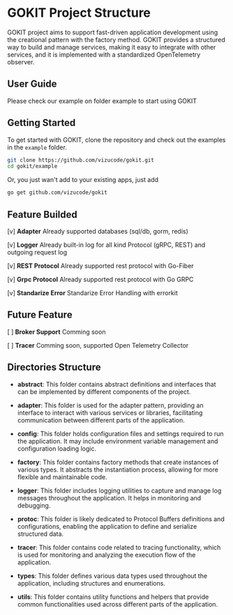 # GOKIT Project Structure

GOKIT project aims to support fast-driven application development using the creational pattern with the factory method. GOKIT provides a structured way to build and manage services, making it easy to integrate with other services, and it is implemented with a standardized OpenTelemetry observer.

## User Guide

Please check our example on folder example to start using GOKIT

## Getting Started

To get started with GOKIT, clone the repository and check out the examples in the `example` folder.

```bash
git clone https://github.com/vizucode/gokit.git
cd gokit/example
```

Or, you just wan't add to your existing apps, just add
```bash
go get github.com/vizucode/gokit
```

## Feature Builded
[v] **Adapter** Already supported databases (sql/db, gorm, redis)

[v] **Logger** Already built-in log for all kind Protocol (gRPC, REST) and outgoing request log

[v] **REST Protocol** Already supported rest 
protocol with Go-Fiber

[v] **Grpc Protocol** Already supported rest protocol with Go GRPC

[v] **Standarize Error** Standarize Error Handling with errorkit

## Future Feature
[ ] **Broker Support** Comming soon

[ ] **Tracer** Comming soon, supported Open Telemetry Collector


## Directories Structure

- **abstract**: This folder contains abstract definitions and interfaces that can be implemented by different components of the project.

- **adapter**: This folder is used for the adapter pattern, providing an interface to interact with various services or libraries, facilitating communication between different parts of the application.

- **config**: This folder holds configuration files and settings required to run the application. It may include environment variable management and configuration loading logic.

- **factory**: This folder contains factory methods that create instances of various types. It abstracts the instantiation process, allowing for more flexible and maintainable code.

- **logger**: This folder includes logging utilities to capture and manage log messages throughout the application. It helps in monitoring and debugging.

- **protoc**: This folder is likely dedicated to Protocol Buffers definitions and configurations, enabling the application to define and serialize structured data.

- **tracer**: This folder contains code related to tracing functionality, which is used for monitoring and analyzing the execution flow of the application.

- **types**: This folder defines various data types used throughout the application, including structures and enumerations.

- **utils**: This folder contains utility functions and helpers that provide common functionalities used across different parts of the application.
